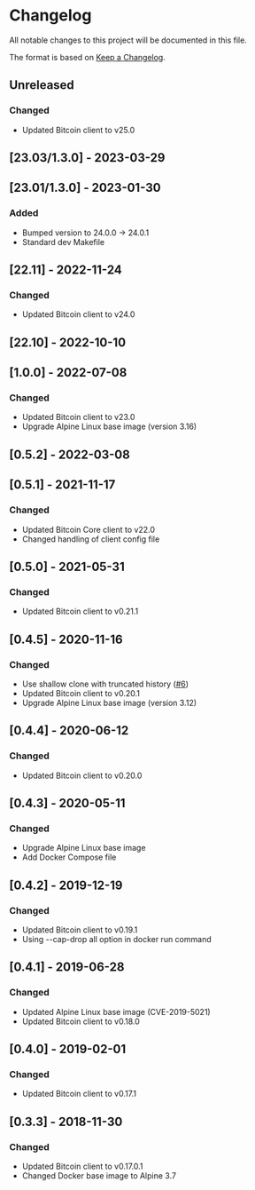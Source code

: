 # Changelog
All notable changes to this project will be documented in this file.

The format is based on [Keep a Changelog](https://keepachangelog.com/en/1.0.0/).

## Unreleased
### Changed
- Updated Bitcoin client to v25.0

## [23.03/1.3.0] - 2023-03-29

## [23.01/1.3.0] - 2023-01-30
### Added
- Bumped version to 24.0.0 -> 24.0.1
- Standard dev Makefile

## [22.11] - 2022-11-24
### Changed
- Updated Bitcoin client to v24.0

## [22.10] - 2022-10-10

## [1.0.0] - 2022-07-08
### Changed
- Updated Bitcoin client to v23.0
- Upgrade Alpine Linux base image (version 3.16)

## [0.5.2] - 2022-03-08

## [0.5.1] - 2021-11-17
### Changed
- Updated Bitcoin Core client to v22.0
- Changed handling of client config file

## [0.5.0] - 2021-05-31
### Changed
- Updated Bitcoin client to v0.21.1

## [0.4.5] - 2020-11-16
### Changed
- Use shallow clone with truncated history ([#6](https://github.com/graphsense/btc-client/issues/6))
- Updated Bitcoin client to v0.20.1
- Upgrade Alpine Linux base image (version 3.12)

## [0.4.4] - 2020-06-12
### Changed
- Updated Bitcoin client to v0.20.0

## [0.4.3] - 2020-05-11
### Changed
- Upgrade Alpine Linux base image
- Add Docker Compose file

## [0.4.2] - 2019-12-19
### Changed
- Updated Bitcoin client to v0.19.1
- Using --cap-drop all option in docker run command

## [0.4.1] - 2019-06-28
### Changed
- Updated Alpine Linux base image (CVE-2019-5021)
- Updated Bitcoin client to v0.18.0

## [0.4.0] - 2019-02-01
### Changed
- Updated Bitcoin client to v0.17.1

## [0.3.3] - 2018-11-30
### Changed
- Updated Bitcoin client to v0.17.0.1
- Changed Docker base image to Alpine 3.7
